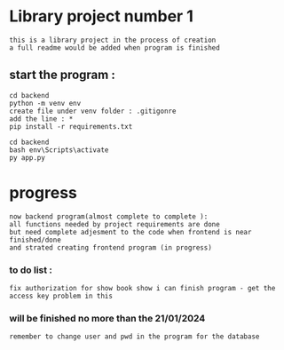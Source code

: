 # Library project number 1 
    this is a library project in the process of creation 
    a full readme would be added when program is finished

## start the program : 
    cd backend
    python -m venv env
    create file under venv folder : .gitigonre 
    add the line : *
    pip install -r requirements.txt

    cd backend
    bash env\Scripts\activate
    py app.py


# progress 
    now backend program(almost complete to complete ):
    all functions needed by project requirements are done
    but need complete adjesment to the code when frontend is near finished/done
    and strated creating frontend program (in progress)

### to do list :
    fix authorization for show book show i can finish program - get the access key problem in this 

### will be finished no more than the 21/01/2024
    remember to change user and pwd in the program for the database